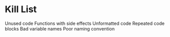 Kill List
=========
Unused code
Functions with side effects
Unformatted code
Repeated code blocks
Bad variable names
Poor naming convention
